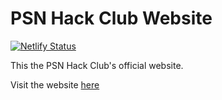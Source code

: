 # PSN Hack Club Website

[![Netlify Status](https://api.netlify.com/api/v1/badges/18b91255-f446-4f21-909a-15f78fe0ca8e/deploy-status)](https://app.netlify.com/sites/psnhackclub/deploys)

This the PSN Hack Club's official website.

Visit the website [here](https://psnhackclub.netlify.app/)
